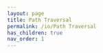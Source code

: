 ```yaml
---
layout: page
title: Path Traversal
permalink: /io/Path Traversal
has_children: true
nav_order: 1
---
```


